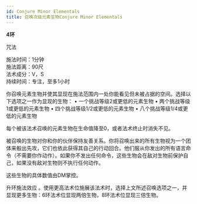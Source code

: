 ```yaml
---
id: Conjure Minor Elementals
title: 召唤次级元素生物Conjure Minor Elementals
---
```


**4环**

咒法

施法时间：1分钟  
施法距离：90尺  
法术成分：V，S  
持续时间：专注，至多1小时  


你召唤元素生物并使其显现在施法范围内一处你能看见但未被占据的空间。选择以下选项之一作为显现的生物：
• 一个挑战等级2或更低的元素生物
• 两个挑战等级1或更低的元素生物
• 四个挑战等级1/2或更低的元素生物
• 八个挑战等级1/4或更低的元素生物


每个被该法术召唤的元素生物在生命值降至0，或者法术终止时消失不见。


被召唤的生物对你和你的伙伴保持友善关系。你将召唤出来的所有生物视为一个团体来骰出先攻，它们也依此获得其自己的行动回合。他们服从你发出的所有语言命令（不需要你作动作）。如果你不发出任何命令，这些生物会在敌对生物前保护自己，如果没有敌对生物则不执行任何动作。


这些生物的具体数值由DM掌控。

升环施法效应
。使用更高法术位施展该法术时，选择上文所述召唤选项之一，并显现更多生物：6环法术位显现两倍生物，8环法术位显现三倍生物。
